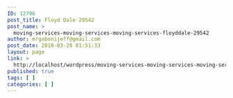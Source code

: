 ```yaml
---
ID: 12796
post_title: Floyd Dale 29542
post_name: >
  moving-services-moving-services-moving-services-floyddale-29542
author: mrgabonijeff@gmail.com
post_date: 2018-03-28 01:51:33
layout: page
link: >
  http://localhost/wordpress/moving-services-moving-services-moving-services-floyddale-29542/
published: true
tags: [ ]
categories: [ ]
---
```

